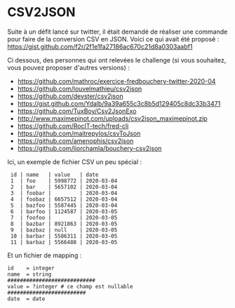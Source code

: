 # CSV2JSON

Suite à un défit lancé sur twitter, il était demandé de réaliser une commande pour faire de la conversion CSV en JSON.
Voici ce qui avait été proposé : https://gist.github.com/f2r/2f1e1fa27186ac670c21d8a0303aabf1

Ci dessous, des personnes qui ont relevées le challenge (si vous souhaitez, vous pouvez proposer d'autres versions) :

 - https://github.com/mathroc/exercice-fredbouchery-twitter-2020-04
 - https://github.com/louvelmathieu/csv2json
 - https://github.com/devster/csv2json
 - https://gist.github.com/Ydalb/9a39a655c3c8b5d129405c8dc33b3471
 - https://github.com/TuxBoy/Csv2JsonExo
 - http://www.maximepinot.com/uploads/csv2json_maximepinot.zip
 - https://github.com/RocIT-tech/fred-cli
 - https://github.com/maitrepylos/csvToJson
 - https://github.com/amenophis/csv2json
 - https://github.com/liorchamla/bouchery-csv2json
 
 Ici, un exemple de fichier CSV un peu spécial : 
```csv
 id | name   | value   | date
 1  | foo    | 5998772 | 2020-03-04
 2  | bar    | 5657102 | 2020-03-04
 3  | foobar |         | 2020-03-04
 4  | foobaz | 6657512 | 2020-03-04
 5  | bazfoo | 5587445 | 2020-03-04
 6  | barfoo | 1124587 | 2020-03-05
 7  | foofoo |         | 2020-03-05
 8  | bazbar | 8921863 | 2020-03-05
 9  | bazbaz | null    | 2020-03-05
 10 | barbar | 5586311 | 2020-03-05
 11 | barbaz | 5566488 | 2020-03-05
```

Et un fichier de mapping :
```
id    = integer
name  = string
############################
value = ?integer # ce champ est nullable
#########################
date  = date
```